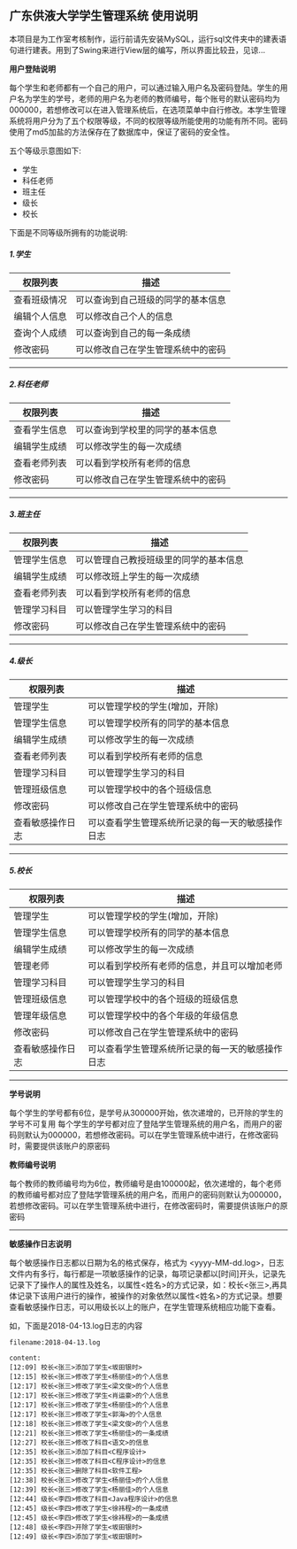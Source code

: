 ## 广东供液大学学生管理系统 使用说明

本项目是为工作室考核制作，运行前请先安装MySQL，运行sql文件夹中的建表语句进行建表。用到了Swing来进行View层的编写，所以界面比较丑，见谅...

**用户登陆说明**

每个学生和老师都有一个自己的用户，可以通过输入用户名及密码登陆。学生的用户名为学生的学号，老师的用户名为老师的教师编号，每个账号的默认密码均为000000，若想修改可以在进入管理系统后，在选项菜单中自行修改。本学生管理系统将用户分为了五个权限等级，不同的权限等级所能使用的功能有所不同。密码使用了md5加盐的方法保存在了数据库中，保证了密码的安全性。

五个等级示意图如下:


- 学生
- 科任老师
- 班主任
- 级长
- 校长


下面是不同等级所拥有的功能说明:

##### 1.学生
    
权限列表|描述
---|---
查看班级情况|可以查询到自己班级的同学的基本信息
编辑个人信息|可以修改自己个人的信息 
查询个人成绩|可以查询到自己的每一条成绩
修改密码|可以修改自己在学生管理系统中的密码
---
##### 2.科任老师

权限列表|描述
---|---
查看学生信息|可以查询到学校里的同学的基本信息
编辑学生成绩|可以修改学生的每一次成绩
查看老师列表|可以看到学校所有老师的信息
修改密码|可以修改自己在学生管理系统中的密码
---
##### 3.班主任

权限列表|描述
---|---
管理学生信息|可以管理自己教授班级里的同学的基本信息
编辑学生成绩|可以修改班上学生的每一次成绩
查看老师列表|可以看到学校所有老师的信息
管理学习科目|可以管理学生学习的科目
修改密码|可以修改自己在学生管理系统中的密码
---
##### 4.级长

权限列表|描述
---|---
管理学生|可以管理学校的学生(增加，开除)
管理学生信息|可以管理学校所有的同学的基本信息
编辑学生成绩|可以修改学生的每一次成绩
查看老师列表|可以看到学校所有老师的信息
管理学习科目|可以管理学生学习的科目
管理班级信息|可以管理学校中的各个班级信息
修改密码|可以修改自己在学生管理系统中的密码
查看敏感操作日志|可以查看学生管理系统所记录的每一天的敏感操作日志
---
##### 5.校长

权限列表|描述
---|---
管理学生|可以管理学校的学生(增加，开除)
管理学生信息|可以管理学校所有的同学的基本信息
编辑学生成绩|可以修改学生的每一次成绩
管理老师|可以看到学校所有老师的信息，并且可以增加老师
管理学习科目|可以管理学生学习的科目
管理班级信息|可以管理学校中的各个班级的班级信息
管理年级信息|可以管理学校中的各个年级的年级信息
修改密码|可以修改自己在学生管理系统中的密码
查看敏感操作日志|可以查看学生管理系统所记录的每一天的敏感操作日志

---

**学号说明**

每个学生的学号都有6位，是学号从300000开始，依次递增的，已开除的学生的学号不可复用
每个学生的学号都对应了登陆学生管理系统的用户名，而用户的密码则默认为000000，若想修改密码。可以在学生管理系统中进行，在修改密码时，需要提供该账户的原密码

**教师编号说明**

每个教师的教师编号均为6位，教师编号是由100000起，依次递增的，每个老师的教师编号都对应了登陆学管理系统的用户名，而用户的密码则默认为000000，若想修改密码。可以在学生管理系统中进行，在修改密码时，需要提供该账户的原密码

---

**敏感操作日志说明**

每个敏感操作日志都以日期为名的格式保存，格式为 <yyyy-MM-dd.log>，日志文件内有多行，每行都是一项敏感操作的记录，每项记录都以[时间]开头，记录先记录下了操作人的属性及姓名，以属性<姓名>的方式记录，如：校长<张三>,再具体记录下该用户进行的操作，被操作的对象依然以属性<姓名>的方式记录。想要查看敏感操作日志，可以用级长以上的账户，在学生管理系统相应功能下查看。

如，下面是2018-04-13.log日志的内容

    filename:2018-04-13.log
    
    content:
    [12:09] 校长<张三>添加了学生<坂田银时>
    [12:15] 校长<张三>修改了学生<杨丽佳>的个人信息
    [12:17] 校长<张三>修改了学生<梁文俊>的个人信息
    [12:17] 校长<张三>修改了学生<肖运豪>的个人信息
    [12:17] 校长<张三>修改了学生<杨丽佳>的个人信息
    [12:17] 校长<张三>修改了学生<郭海>的个人信息
    [12:18] 校长<张三>修改了学生<梁文俊>的个人信息
    [12:21] 校长<张三>修改了学生<杨丽佳>的一条成绩
    [12:27] 校长<张三>修改了科目<语文>的信息
    [12:35] 校长<张三>添加了科目<C程序设计>
    [12:35] 校长<张三>修改了科目<C程序设计>的信息
    [12:35] 校长<张三>删除了科目<软件工程>
    [12:38] 校长<张三>修改了学生<杨丽佳>的个人信息
    [12:39] 校长<张三>修改了学生<杨丽佳>的个人信息
    [12:44] 级长<李四>修改了科目<Java程序设计>的信息
    [12:45] 级长<李四>修改了学生<徐祎程>的一条成绩
    [12:45] 级长<李四>修改了学生<徐祎程>的一条成绩
    [12:48] 级长<李四>开除了学生<坂田银时>
    [12:49] 级长<李四>添加了学生<坂田银时>
